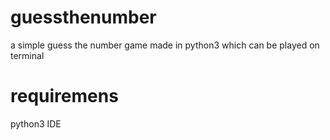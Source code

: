 # guessthenumber
a simple guess the number game made in python3 which can be played on terminal
# requiremens
python3 
IDE
